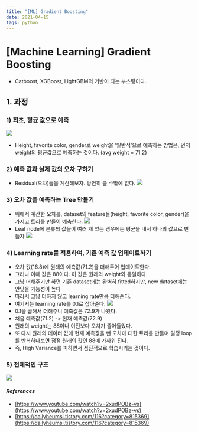```yaml
---
title: "[ML] Gradient Boosting"
date: 2021-04-15
tags: python
---
```

# [Machine Learning] Gradient Boosting 
- Catboost, XGBoost, LightGBM의 기반이 되는 부스팅이다.
## 1. 과정
### 1) 최초, 평균 값으로 예측
![](/hueman_images/python/ml/gb1.png)
- Height, favorite color, gender로 weight을 ‘일반적’으로 예측하는 방법은, 먼저 weight의 평균값으로 예측하는 것이다. (avg weight = 71.2)

### 2) 예측 값과 실제 값의 오차 구하기
- Residual(오차)들을 계산해보자. 당연히 클 수밖에 없다. 
![](/hueman_images/python/ml/gb2.png)

### 3) 오차 값을 예측하는 Tree 만들기
- 위에서 계산한 오차를, dataset의 feature들(height, favorite color, gender)을 가지고 트리를 만들어 예측한다. 
![](/hueman_images/python/ml/gb3.png)
- Leaf node에 분류되 값들이 여러 개 있는 경우에는 평균을 내서 하나의 값으로 만들자
![](/hueman_images/python/ml/gb4.png)
  
### 4) Learning rate를 적용하여, 기존 예측 값 업데이트하기
- 오차 값(16.8)에 원래의 예측값(71.2)을 더해주어 업데이트한다. 
- 그러나 이때 값은 88이다. 이 값은 원래의 weight와 동일하다.
- 그냥 더해주기만 하면 기존 dataset에는 완벽히 fitted하지만, new dataset에는 안맞을 가능성이 높다
- 따라서 그냥 더하지 않고 learning rate만큼 더해준다. 
- 여기서는 learning rate를 0.1로 잡아준다.
  ![](/hueman_images/python/ml/gb5.png)
- 0.1을 곱해서 더해주니 예측값은 72.9가 나왔다. 
- 처음 예측값(71.2) -> 현재 예측값(72.9) 
- 원래의 weight는 88이니 이전보다 오차가 줄어들었다. 
- 또 다시 원래의 데이터 값에 현재 예측값을 뺀 오차에 대한 트리를 만들며 일정 loop를 반복하다보면 점점 원래의 값인 88에 가까워 진다.
- 즉, High Variance를 피하면서 점진적으로 학습시키는 것이다.

### 5) 전체적인 구조
![](/hueman_images/python/ml/gb6.png)

#### *References*
- [https://www.youtube.com/watch?v=2xudPOBz-vs](https://www.youtube.com/watch?v=2xudPOBz-vs)
- [https://dailyheumsi.tistory.com/116?category=815369](https://dailyheumsi.tistory.com/116?category=815369)